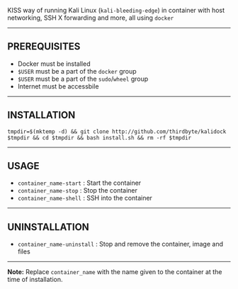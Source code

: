 KISS way of running Kali Linux (`kali-bleeding-edge`) in container with host networking, SSH X forwarding and more, all using `docker`

---

## PREREQUISITES

  - Docker must be installed
  - `$USER` must be a part of the `docker` group
  - `$USER` must be a part of the `sudo`/`wheel` group
  - Internet must be accessbile

---

## INSTALLATION

`tmpdir=$(mktemp -d) && git clone http://github.com/thirdbyte/kalidock $tmpdir && cd $tmpdir && bash install.sh && rm -rf $tmpdir`

---

## USAGE

- `container_name-start` : Start the container
- `container_name-stop` : Stop the container
- `container_name-shell` : SSH into the container

---

## UNINSTALLATION

- `container_name-uninstall` : Stop and remove the container, image and files

---

**Note:** Replace `container_name` with the name given to the container at the time of installation.
